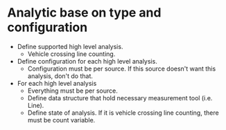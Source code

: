 # Analytic base on type and configuration
- Define supported high level analysis.
    - Vehicle crossing line counting.
- Define configuration for each high level analysis.
    - Configuration must be per source. If this source doesn't want this analysis, don't do that.
- For each high level analysis
    - Everything must be per source.
    - Define data structure that hold necessary measurement tool (i.e. Line).
    - Define state of analysis. If it is vehicle crossing line counting, there must be count variable.